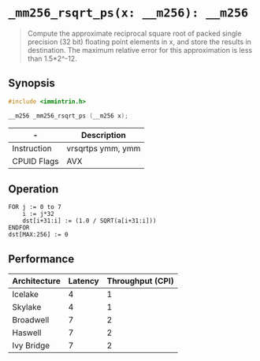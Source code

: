 `_mm256_rsqrt_ps(x: __m256): __m256`
====================================

> Compute the approximate reciprocal square root of packed single precision (32 bit) floating point elements in x, and store the results in destination. The maximum relative error for this approximation is less than 1.5*2^-12.

## Synopsis

```c
#include <immintrin.h>

__m256 _mm256_rsqrt_ps (__m256 x);
```

| -           | Description       |
| ----------- | ----------------- |
| Instruction | vrsqrtps ymm, ymm |
| CPUID Flags | AVX               |

## Operation

```
FOR j := 0 to 7
	i := j*32
	dst[i+31:i] := (1.0 / SQRT(a[i+31:i]))
ENDFOR
dst[MAX:256] := 0
```

## Performance

| Architecture | Latency | Throughput (CPI) |
| ------------ | ------- | ---------------- |
| Icelake      | 4       | 1                |
| Skylake      | 4       | 1                |
| Broadwell    | 7       | 2                |
| Haswell      | 7       | 2                |
| Ivy Bridge   | 7       | 2                |
